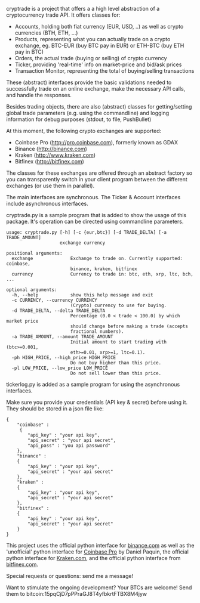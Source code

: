 cryptrade is a project that offers a a high level abstraction of a cryptocurrency trade API. It offers classes for:
* Accounts, holding both fiat currency (EUR, USD, ..) as well as crypto currencies (BTH, ETH, ...)
* Products, representing what you can actually trade on a crypto exchange, eg. BTC-EUR (buy BTC pay in EUR) or ETH-BTC (buy ETH pay in BTC)
* Orders, the actual trade (buying or selling) of crypto currency
* Ticker, providing 'real-time' info on market-price and bid/ask prices
* Transaction Monitor, representing the total of buying/selling transactions

These (abstract) interfaces provide the basic validations needed to successfully trade on an online exchange, make the necessary API calls, and handle the responses.

Besides trading objects, there are also (abstract) classes for getting/setting global trade parameters (e.g. using the commandline) and logging information for debug purposes (stdout, to file, PushBullet)

At this moment, the following crypto exchanges are supported:
* Coinbase Pro (http://pro.coinbase.com), formerly known as GDAX
* Binance (http://binance.com)
* Kraken (http://www.kraken.com)
* Bitfinex (http://bitfinex.com)

The classes for these exchanges are offered through an abstract factory so you can transparently switch in your client program between the different exchanges (or use them in parallel).

The main interfaces are synchronous. The Ticker & Account interfaces include asynchronous interfaces.

cryptrade.py is a sample program that is added to show the usage of this package. It's operation can be directed using commandline parameters.
~~~~
usage: cryptrade.py [-h] [-c {eur,btc}] [-d TRADE_DELTA] [-a TRADE_AMOUNT]
                    exchange currency

positional arguments:
  exchange              Exchange to trade on. Currently supported: coinbase,
                        binance, kraken, bitfinex
  currency              Currency to trade in: btc, eth, xrp, ltc, bch, ...

optional arguments:
  -h, --help            show this help message and exit
  -c CURRENCY, --currency CURRENCY
                        (Crypto) currency to use for buying.
  -d TRADE_DELTA, --delta TRADE_DELTA
                        Percentage (0.0 < trade < 100.0) by which market price
                        should change before making a trade (accepts
                        fractional numbers).
  -a TRADE_AMOUNT, --amount TRADE_AMOUNT
                        Initial amount to start trading with (btc>=0.001,
                        eth>=0.01, xrp>=1, ltc=0.1).
  -ph HIGH_PRICE, --high_price HIGH_PRICE
                        Do not buy higher than this price.
  -pl LOW_PRICE, --low_price LOW_PRICE
                        Do not sell lower than this price.
~~~~
tickerlog.py is added as a sample program for using the asynchronous interfaces.

Make sure you provide your credentials (API key & secret) before using it. They should be stored in a json file like:
~~~~
{
    "coinbase" : 
     {
        "api_key" : "your api key",
        "api_secret" : "your api secret",
        "api_pass" : "you api password"
    },
    "binance" :
    {
        "api_key" : "your api key",
        "api_secret" : "your api secret"
    },
    "kraken" :
    {
        "api_key" : "your api key",
        "api_secret" : "your api secret"
    },
    "bitfinex" :
    {
        "api_key" : "your api key",
        "api_secret" : "your api secret"
    }
}
~~~~

This project uses the official python interface for [binance.com](http://python-binance.readthedocs.io/en/latest) as well as the 'unofficial' python interface for [Coinbase Pro](https://github.com/danpaquin/coinbasepro-python) by Daniel Paquin, the official python interface for [Kraken.com](https://github.com/veox/python3-krakenex), and the official python interface from [bitfinex.com](https://github.com/bitfinexcom/bitfinex-api-py).

Special requests or questions: send me a message!

Want to stimulate the ongoing development? Your BTCs are welcome! Send them to bitcoin:15pqCjD7pPPraGJ8T4yfbkrtFTBX8M4jyw
